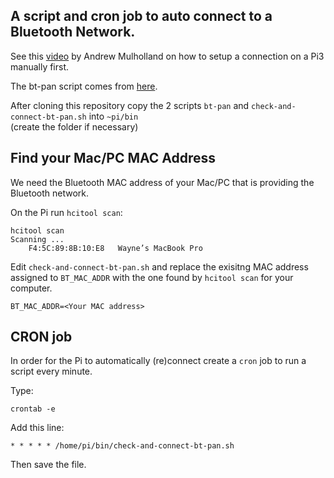 ## A script and cron job to auto connect to a Bluetooth Network.

See this [video](https://www.youtube.com/watch?v=4Ac0wc-f9HI) by Andrew Mulholland on how to setup a connection on a Pi3 manually first.

The bt-pan script comes from [here](https://github.com/mk-fg/fgtk.git).


After cloning this repository copy the 2 scripts `bt-pan` and `check-and-connect-bt-pan.sh` into `~pi/bin`  
(create the folder if necessary)


## Find your Mac/PC MAC Address

We need the Bluetooth MAC address of your Mac/PC that is providing the Bluetooth network.

On the Pi run `hcitool scan`:

```
hcitool scan
Scanning ...
	F4:5C:89:8B:10:E8	Wayne’s MacBook Pro
```

Edit `check-and-connect-bt-pan.sh` and replace the exisitng MAC address assigned to `BT_MAC_ADDR` with the one found by `hcitool scan` for your computer.

```
BT_MAC_ADDR=<Your MAC address>
```


## CRON job

In order for the Pi to automatically (re)connect create a `cron` job to run a script every minute.

Type:
```
crontab -e
```

Add this line:

```
* * * * * /home/pi/bin/check-and-connect-bt-pan.sh
```

Then save the file.

